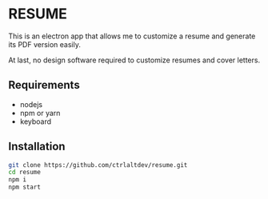 # RESUME

This is an electron app that allows me to customize a resume and generate its PDF version easily.

At last, no design software required to customize resumes and cover letters.

## Requirements

- nodejs
- npm or yarn
- keyboard

## Installation

```sh
git clone https://github.com/ctrlaltdev/resume.git
cd resume
npm i
npm start
```